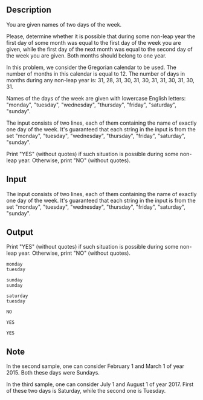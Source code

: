 ## Description

<div><p>You are given names of two days of the week.</p><p>Please, determine whether it is possible that during some <span class="tex-font-style-bf">non-leap year</span> the first day of some month was equal to the first day of the week you are given, while the first day of <span class="tex-font-style-bf">the next month</span> was equal to the second day of the week you are given. <span class="tex-font-style-bf">Both months should belong to one year</span>.</p><p>In this problem, we consider the Gregorian calendar to be used. The number of months in this calendar is equal to 12. The number of days in months during any non-leap year is: <span class="tex-span">31</span>, <span class="tex-span">28</span>, <span class="tex-span">31</span>, <span class="tex-span">30</span>, <span class="tex-span">31</span>, <span class="tex-span">30</span>, <span class="tex-span">31</span>, <span class="tex-span">31</span>, <span class="tex-span">30</span>, <span class="tex-span">31</span>, <span class="tex-span">30</span>, <span class="tex-span">31</span>.</p><p>Names of the days of the week are given with lowercase English letters: "<span class="tex-font-style-tt">monday</span>", "<span class="tex-font-style-tt">tuesday</span>", "<span class="tex-font-style-tt">wednesday</span>", "<span class="tex-font-style-tt">thursday</span>", "<span class="tex-font-style-tt">friday</span>", "<span class="tex-font-style-tt">saturday</span>", "<span class="tex-font-style-tt">sunday</span>".</p></div><div class="input-specification"><p>The input consists of two lines, each of them containing the name of exactly one day of the week. It's guaranteed that each string in the input is from the set "<span class="tex-font-style-tt">monday</span>", "<span class="tex-font-style-tt">tuesday</span>", "<span class="tex-font-style-tt">wednesday</span>", "<span class="tex-font-style-tt">thursday</span>", "<span class="tex-font-style-tt">friday</span>", "<span class="tex-font-style-tt">saturday</span>", "<span class="tex-font-style-tt">sunday</span>".</p></div><div class="output-specification"><p>Print "<span class="tex-font-style-tt">YES</span>" (without quotes) if such situation is possible during some non-leap year. Otherwise, print "<span class="tex-font-style-tt">NO</span>" (without quotes).</p></div>

## Input

<p>The input consists of two lines, each of them containing the name of exactly one day of the week. It's guaranteed that each string in the input is from the set "<span class="tex-font-style-tt">monday</span>", "<span class="tex-font-style-tt">tuesday</span>", "<span class="tex-font-style-tt">wednesday</span>", "<span class="tex-font-style-tt">thursday</span>", "<span class="tex-font-style-tt">friday</span>", "<span class="tex-font-style-tt">saturday</span>", "<span class="tex-font-style-tt">sunday</span>".</p>

## Output

<p>Print "<span class="tex-font-style-tt">YES</span>" (without quotes) if such situation is possible during some non-leap year. Otherwise, print "<span class="tex-font-style-tt">NO</span>" (without quotes).</p>





```input1
monday
tuesday

```




```input2
sunday
sunday

```




```input3
saturday
tuesday

```




```output1
NO

```




```output2
YES

```




```output3
YES

```



## Note

<p>In the second sample, one can consider February 1 and March 1 of year 2015. Both these days were Sundays.</p><p>In the third sample, one can consider July 1 and August 1 of year 2017. First of these two days is Saturday, while the second one is Tuesday.</p>
